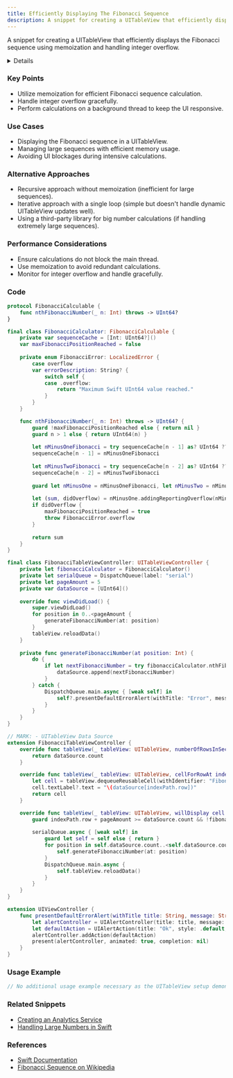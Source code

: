 ```yaml
---
title: Efficiently Displaying The Fibonacci Sequence
description: A snippet for creating a UITableView that efficiently displays the Fibonacci sequence using memoization and handling integer overflow.
---
```


A snippet for creating a UITableView that efficiently displays the Fibonacci sequence using memoization and handling integer overflow.

<details>

**URL:** https://github.com/aryamansharda/Fibonacci

**Author:** `Aryaman Sharda`

**Tags:**  
`Fibonacci`, `iOS`, `Swift`, `UITableView`, `Memoization`

**Platforms Supported:** iOS

**Swift Version:** 5.0
</details>

### Key Points
- Utilize memoization for efficient Fibonacci sequence calculation.
- Handle integer overflow gracefully.
- Perform calculations on a background thread to keep the UI responsive.

### Use Cases
- Displaying the Fibonacci sequence in a UITableView.
- Managing large sequences with efficient memory usage.
- Avoiding UI blockages during intensive calculations.

### Alternative Approaches
- Recursive approach without memoization (inefficient for large sequences).
- Iterative approach with a single loop (simple but doesn't handle dynamic UITableView updates well).
- Using a third-party library for big number calculations (if handling extremely large sequences).

### Performance Considerations
- Ensure calculations do not block the main thread.
- Use memoization to avoid redundant calculations.
- Monitor for integer overflow and handle gracefully.

### Code

```swift
protocol FibonacciCalculable {
    func nthFibonacciNumber(_ n: Int) throws -> UInt64?
}

final class FibonacciCalculator: FibonacciCalculable {
    private var sequenceCache = [Int: UInt64?]()
    var maxFibonacciPositionReached = false
    
    private enum FibonacciError: LocalizedError {
        case overflow
        var errorDescription: String? {
            switch self {
            case .overflow:
                return "Maximum Swift UInt64 value reached."
            }
        }
    }

    func nthFibonacciNumber(_ n: Int) throws -> UInt64? {
        guard !maxFibonacciPositionReached else { return nil }
        guard n > 1 else { return UInt64(n) }
        
        let nMinusOneFibonacci = try sequenceCache[n - 1] as? UInt64 ?? nthFibonacciNumber(n - 1)
        sequenceCache[n - 1] = nMinusOneFibonacci
        
        let nMinusTwoFibonacci = try sequenceCache[n - 2] as? UInt64 ?? nthFibonacciNumber(n - 2)
        sequenceCache[n - 2] = nMinusTwoFibonacci
        
        guard let nMinusOne = nMinusOneFibonacci, let nMinusTwo = nMinusTwoFibonacci else { return nil }
        
        let (sum, didOverflow) = nMinusOne.addingReportingOverflow(nMinusTwo)
        if didOverflow {
            maxFibonacciPositionReached = true
            throw FibonacciError.overflow
        }
        
        return sum
    }
}

final class FibonacciTableViewController: UITableViewController {
    private let fibonacciCalculator = FibonacciCalculator()
    private let serialQueue = DispatchQueue(label: "serial")
    private let pageAmount = 5
    private var dataSource = [UInt64]()
    
    override func viewDidLoad() {
        super.viewDidLoad()
        for position in 0..<pageAmount {
            generateFibonacciNumber(at: position)
        }
        tableView.reloadData()
    }
    
    private func generateFibonacciNumber(at position: Int) {
        do {
            if let nextFibonacciNumber = try fibonacciCalculator.nthFibonacciNumber(position) {
                dataSource.append(nextFibonacciNumber)
            }
        } catch {
            DispatchQueue.main.async { [weak self] in
                self?.presentDefaultErrorAlert(withTitle: "Error", message: error.localizedDescription)
            }
        }
    }
}

// MARK: - UITableView Data Source
extension FibonacciTableViewController {
    override func tableView(_ tableView: UITableView, numberOfRowsInSection section: Int) -> Int {
        return dataSource.count
    }

    override func tableView(_ tableView: UITableView, cellForRowAt indexPath: IndexPath) -> UITableViewCell {
        let cell = tableView.dequeueReusableCell(withIdentifier: "FibonacciCell", for: indexPath)
        cell.textLabel?.text = "\(dataSource[indexPath.row])"
        return cell
    }

    override func tableView(_ tableView: UITableView, willDisplay cell: UITableViewCell, forRowAt indexPath: IndexPath) {
        guard indexPath.row + pageAmount >= dataSource.count && !fibonacciCalculator.maxFibonacciPositionReached else { return }
        
        serialQueue.async { [weak self] in
            guard let self = self else { return }
            for position in self.dataSource.count..<self.dataSource.count + self.pageAmount {
                self.generateFibonacciNumber(at: position)
            }
            DispatchQueue.main.async {
                self.tableView.reloadData()
            }
        }
    }
}

extension UIViewController {
    func presentDefaultErrorAlert(withTitle title: String, message: String) {
        let alertController = UIAlertController(title: title, message: message, preferredStyle: .alert)
        let defaultAction = UIAlertAction(title: "Ok", style: .default, handler: nil)
        alertController.addAction(defaultAction)
        present(alertController, animated: true, completion: nil)
    }
}
```

### Usage Example

```swift
// No additional usage example necessary as the UITableView setup demonstrates usage.
```

### Related Snippets
- [Creating an Analytics Service](#)
- [Handling Large Numbers in Swift](#)

### References
- [Swift Documentation](https://swift.org/documentation/)
- [Fibonacci Sequence on Wikipedia](https://en.wikipedia.org/wiki/Fibonacci_number)

<LinkCard title="Read Full Snippet" href="https://github.com/aryamansharda/Fibonacci" />
